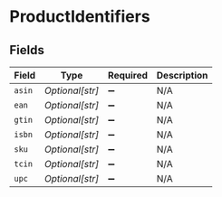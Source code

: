 # ProductIdentifiers


## Fields

| Field              | Type               | Required           | Description        |
| ------------------ | ------------------ | ------------------ | ------------------ |
| `asin`             | *Optional[str]*    | :heavy_minus_sign: | N/A                |
| `ean`              | *Optional[str]*    | :heavy_minus_sign: | N/A                |
| `gtin`             | *Optional[str]*    | :heavy_minus_sign: | N/A                |
| `isbn`             | *Optional[str]*    | :heavy_minus_sign: | N/A                |
| `sku`              | *Optional[str]*    | :heavy_minus_sign: | N/A                |
| `tcin`             | *Optional[str]*    | :heavy_minus_sign: | N/A                |
| `upc`              | *Optional[str]*    | :heavy_minus_sign: | N/A                |